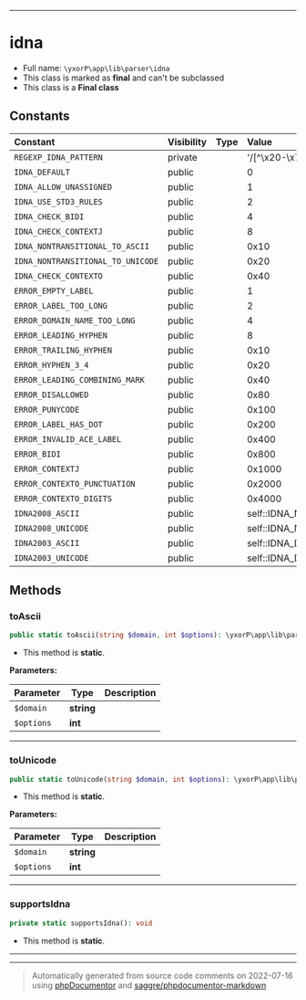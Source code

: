 ***

# idna





* Full name: `\yxorP\app\lib\parser\idna`
* This class is marked as **final** and can't be subclassed
* This class is a **Final class**


## Constants

| Constant | Visibility | Type | Value |
|:---------|:-----------|:-----|:------|
|`REGEXP_IDNA_PATTERN`|private| |&#039;/[^\\x20-\\x7f]/&#039;|
|`IDNA_DEFAULT`|public| |0|
|`IDNA_ALLOW_UNASSIGNED`|public| |1|
|`IDNA_USE_STD3_RULES`|public| |2|
|`IDNA_CHECK_BIDI`|public| |4|
|`IDNA_CHECK_CONTEXTJ`|public| |8|
|`IDNA_NONTRANSITIONAL_TO_ASCII`|public| |0x10|
|`IDNA_NONTRANSITIONAL_TO_UNICODE`|public| |0x20|
|`IDNA_CHECK_CONTEXTO`|public| |0x40|
|`ERROR_EMPTY_LABEL`|public| |1|
|`ERROR_LABEL_TOO_LONG`|public| |2|
|`ERROR_DOMAIN_NAME_TOO_LONG`|public| |4|
|`ERROR_LEADING_HYPHEN`|public| |8|
|`ERROR_TRAILING_HYPHEN`|public| |0x10|
|`ERROR_HYPHEN_3_4`|public| |0x20|
|`ERROR_LEADING_COMBINING_MARK`|public| |0x40|
|`ERROR_DISALLOWED`|public| |0x80|
|`ERROR_PUNYCODE`|public| |0x100|
|`ERROR_LABEL_HAS_DOT`|public| |0x200|
|`ERROR_INVALID_ACE_LABEL`|public| |0x400|
|`ERROR_BIDI`|public| |0x800|
|`ERROR_CONTEXTJ`|public| |0x1000|
|`ERROR_CONTEXTO_PUNCTUATION`|public| |0x2000|
|`ERROR_CONTEXTO_DIGITS`|public| |0x4000|
|`IDNA2008_ASCII`|public| |self::IDNA_NONTRANSITIONAL_TO_ASCII | self::IDNA_CHECK_BIDI | self::IDNA_USE_STD3_RULES | self::IDNA_CHECK_CONTEXTJ|
|`IDNA2008_UNICODE`|public| |self::IDNA_NONTRANSITIONAL_TO_UNICODE | self::IDNA_CHECK_BIDI | self::IDNA_USE_STD3_RULES | self::IDNA_CHECK_CONTEXTJ|
|`IDNA2003_ASCII`|public| |self::IDNA_DEFAULT|
|`IDNA2003_UNICODE`|public| |self::IDNA_DEFAULT|


## Methods


### toAscii



```php
public static toAscii(string $domain, int $options): \yxorP\app\lib\parser\idnaInfo
```



* This method is **static**.




**Parameters:**

| Parameter | Type | Description |
|-----------|------|-------------|
| `$domain` | **string** |  |
| `$options` | **int** |  |




***

### toUnicode



```php
public static toUnicode(string $domain, int $options): \yxorP\app\lib\parser\idnaInfo
```



* This method is **static**.




**Parameters:**

| Parameter | Type | Description |
|-----------|------|-------------|
| `$domain` | **string** |  |
| `$options` | **int** |  |




***

### supportsIdna



```php
private static supportsIdna(): void
```



* This method is **static**.







***


***
> Automatically generated from source code comments on 2022-07-16 using [phpDocumentor](http://www.phpdoc.org/) and [saggre/phpdocumentor-markdown](https://github.com/Saggre/phpDocumentor-markdown)
